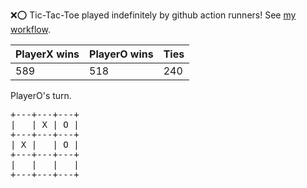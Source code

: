 :x::o: Tic-Tac-Toe played indefinitely by github action runners! See [my workflow](.github/workflows/play.yaml).

|PlayerX wins|PlayerO wins|Ties|
|-|-|-|
|589|518|240|

PlayerO's turn.

<pre>
+---+---+---+
|   | X | O |
+---+---+---+
| X |   | O |
+---+---+---+
|   |   |   |
+---+---+---+
</pre>